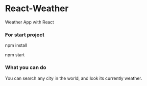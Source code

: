 # React-Weather
Weather App with React


### For start project

npm install

npm start


### What you can do

You can search any city in the world, and look its currently weather.
